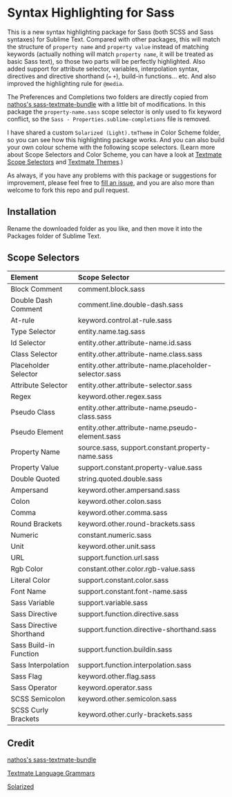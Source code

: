 # Syntax Highlighting for Sass
This is a new syntax highlighting package for Sass (both SCSS and Sass syntaxes) for Sublime Text. Compared with other packages, this will match the structure of `property name` and `property value` instead of matching keywords (actually nothing will match `property name`, it will be treated as basic Sass text), so those two parts will be perfectly highlighted. Also added support for attribute selector, variables, interpolation syntax, directives and directive shorthand (`=` `+`), build-in functions… etc. And also  improved the highlighting rule for `@media`.

The Preferences and Completions two folders are directly copied from [nathos's sass-textmate-bundle](https://github.com/nathos/sass-textmate-bundle/tree/sublime) with a little bit of modifications. In this package the `property-name.sass` scope selector is only used to fix keyword conflict, so the `Sass - Properties.sublime-completions` file is removed.

I have shared a custom `Solarized (Light).tmTheme` in Color Scheme folder, so you can see how this highlighting package works. And you can also build your own colour scheme with the following scope selectors. (Learn more about Scope Selectors and Color Scheme, you can have a look at [Textmate Scope Selectors](http://manual.macromates.com/en/scope_selectors) and [Textmate Themes](http://manual.macromates.com/en/themes.html).)

As always, if you have any problems with this package or suggestions for improvement, please feel free to [fill an issue](https://github.com/P233/Syntax-highlighting-for-Sass/issues/new), and you are also more than welcome to fork this repo and pull request.

## Installation

Rename the downloaded folder as you like, and then move it into the Packages folder of Sublime Text.

## Scope Selectors
Element      | Scope Selector
:----------- | :--------------
Block Comment | comment.block.sass
Double Dash Comment | comment.line.double-dash.sass
At-rule | keyword.control.at-rule.sass
Type Selector | entity.name.tag.sass
Id Selector | entity.other.attribute-name.id.sass
Class Selector | entity.other.attribute-name.class.sass
Placeholder Selector | entity.other.attribute-name.placeholder-selector.sass
Attribute Selector | entity.other.attribute-selector.sass
Regex | keyword.other.regex.sass
Pseudo Class | entity.other.attribute-name.pseudo-class.sass
Pseudo Element | entity.other.attribute-name.pseudo-element.sass
Property Name | source.sass, support.constant.property-name.sass
Property Value | support.constant.property-value.sass
Double Quoted | string.quoted.double.sass
Ampersand | keyword.other.ampersand.sass
Colon | keyword.other.colon.sass
Comma | keyword.other.comma.sass
Round Brackets | keyword.other.round-brackets.sass
Numeric | constant.numeric.sass
Unit | keyword.other.unit.sass
URL | support.function.url.sass
Rgb Color | constant.other.color.rgb-value.sass
Literal Color | support.constant.color.sass
Font Name | support.constant.font-name.sass
Sass Variable | support.variable.sass
Sass Directive | support.function.directive.sass
Sass Directive Shorthand | support.function.directive-shorthand.sass
Sass Build-in Function | support.function.buildin.sass
Sass Interpolation | support.function.interpolation.sass
Sass Flag | keyword.other.flag.sass
Sass Operator | keyword.operator.sass
SCSS Semicolon | keyword.other.semicolon.sass
SCSS Curly Brackets | keyword.other.curly-brackets.sass

## Credit
[nathos's sass-textmate-bundle](https://github.com/nathos/sass-textmate-bundle/tree/sublime)

[Textmate Language Grammars](http://manual.macromates.com/en/language_grammars.html)

[Solarized](http://ethanschoonover.com/solarized)